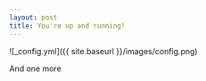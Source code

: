 ```yaml
---
layout: post
title: You're up and running!
---
```


![_config.yml]({{ site.baseurl }}/images/config.png)

And one more
